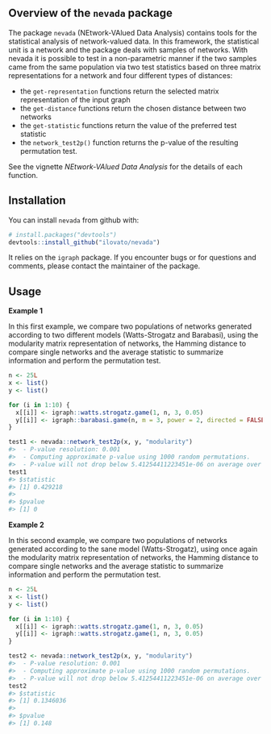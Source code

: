 
<!-- README.md is generated from README.Rmd. Please edit that file -->
Overview of the `nevada` package
--------------------------------

The package `nevada` (NEtwork-VAlued Data Analysis) contains tools for the statistical analysis of network-valued data. In this framework, the statistical unit is a network and the package deals with samples of networks. With nevada it is possible to test in a non-parametric manner if the two samples came from the same population via two test statistics based on three matrix representations for a network and four different types of distances:

-   the `get-representation` functions return the selected matrix representation of the input graph
-   the `get-distance` functions return the chosen distance between two networks
-   the `get-statistic` functions return the value of the preferred test statistic
-   the `network_test2p()` function returns the p-value of the resulting permutation test.

See the vignette *NEtwork-VAlued Data Analysis* for the details of each function.

Installation
------------

You can install `nevada` from github with:

``` r
# install.packages("devtools")
devtools::install_github("ilovato/nevada")
```

It relies on the `igraph` package. If you encounter bugs or for questions and comments, please contact the maintainer of the package.

Usage
-----

**Example 1**

In this first example, we compare two populations of networks generated according to two different models (Watts-Strogatz and Barabasi), using the modularity matrix representation of networks, the Hamming distance to compare single networks and the average statistic to summarize information and perform the permutation test.

``` r
n <- 25L
x <- list()
y <- list()

for (i in 1:10) {
  x[[i]] <- igraph::watts.strogatz.game(1, n, 3, 0.05)
  y[[i]] <- igraph::barabasi.game(n, m = 3, power = 2, directed = FALSE)
}

test1 <- nevada::network_test2p(x, y, "modularity")
#>  - P-value resolution: 0.001
#>  - Computing approximate p-value using 1000 random permutations.
#>  - P-value will not drop below 5.41254411223451e-06 on average over repeated Monte-Carlo estimates.
test1
#> $statistic
#> [1] 0.429218
#> 
#> $pvalue
#> [1] 0
```

**Example 2**

In this second example, we compare two populations of networks generated according to the sane model (Watts-Strogatz), using once again the modularity matrix representation of networks, the Hamming distance to compare single networks and the average statistic to summarize information and perform the permutation test.

``` r
n <- 25L
x <- list()
y <- list()

for (i in 1:10) {
  x[[i]] <- igraph::watts.strogatz.game(1, n, 3, 0.05)
  y[[i]] <- igraph::watts.strogatz.game(1, n, 3, 0.05)
}

test2 <- nevada::network_test2p(x, y, "modularity")
#>  - P-value resolution: 0.001
#>  - Computing approximate p-value using 1000 random permutations.
#>  - P-value will not drop below 5.41254411223451e-06 on average over repeated Monte-Carlo estimates.
test2
#> $statistic
#> [1] 0.1346036
#> 
#> $pvalue
#> [1] 0.148
```

